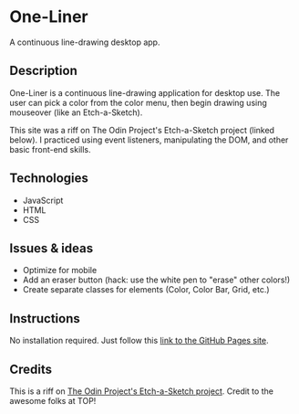 # One-Liner
A continuous line-drawing desktop app.

## Description
One-Liner is a continuous line-drawing application for desktop use. The user can pick a color from the color menu, then begin drawing using mouseover (like an Etch-a-Sketch).

This site was a riff on The Odin Project's Etch-a-Sketch project (linked below). I practiced using event listeners, manipulating the DOM, and other basic front-end skills.

## Technologies
* JavaScript
* HTML
* CSS

## Issues & ideas
* Optimize for mobile
* Add an eraser button (hack: use the white pen to "erase" other colors!)
* Create separate classes for elements (Color, Color Bar, Grid, etc.) 

## Instructions
No installation required. Just follow this [link to the GitHub Pages site](https://csecrepublic.github.io/one-liner/).

## Credits
This is a riff on [The Odin Project's Etch-a-Sketch project](https://www.theodinproject.com/paths/foundations/courses/foundations/lessons/etch-a-sketch-project). Credit to the awesome folks at TOP!

